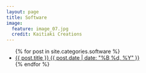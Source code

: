 ```yaml
---
layout: page
title: Software
image:
  feature: image_07.jpg
  credit: Kaitiaki Creations
---
```



<ul class="post-list">
{% for post in site.categories.software %} 
  <li><article><a href="{{ site.url }}{{ post.url }}">{{ post.title }} <span class="entry-date"><time datetime="{{ post.date | date_to_xmlschema }}">{{ post.date | date: "%B %d, %Y" }}</time></span></a></background></li>
{% endfor %}
